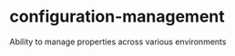 configuration-management
========================

Ability to manage properties across various environments